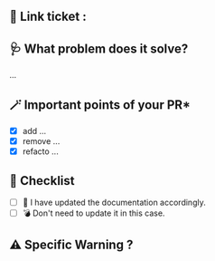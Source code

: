 <!---
☝️ PR title should follow conventional commits (https://conventionalcommits.org)

memo 
The commit type can include the following:

feat – a new feature is introduced with the changes
fix – a bug fix has occurred
chore – changes that do not relate to a fix or feature and don't modify src or test files (for example updating dependencies)
refactor – refactored code that neither fixes a bug nor adds a feature
docs – updates to documentation such as a the README or other markdown files
style – changes that do not affect the meaning of the code, likely related to code formatting such as white-space, missing semi-colons, and so on.
test – including new or correcting previous tests
perf – performance improvements
ci – continuous integration related
build – changes that affect the build system or external dependencies
revert – reverts a previous commit
-->

## 🐝 Link ticket : 

<!-- Please ensure to mention the ticketissue -->
<!-- https://github.com/paulinedussart/sasha/issues/XXX -->

## 🩺 What problem does it solve? 
...

<!-- Describe your changes in detail. Why is this change required?  -->

##  🪄 Important points of your PR*
- [x] add ...
- [x] remove ...
- [x] refacto ...

## 📝 Checklist

- [ ] 📝 I have updated the documentation accordingly.
- [ ] 💣 Don't need to update it in this case. 

## ⚠️ Specific Warning ? 